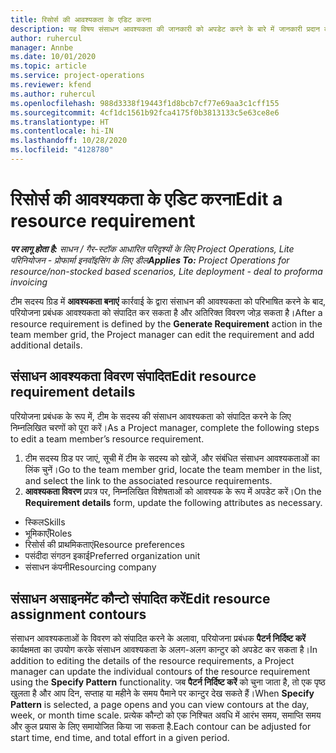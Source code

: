 ```yaml
---
title: रिसोर्स की आवश्यकता के एडिट करना
description: यह विषय संसाधन आवश्यकता की जानकारी को अपडेट करने के बारे में जानकारी प्रदान करता है।
author: ruhercul
manager: Annbe
ms.date: 10/01/2020
ms.topic: article
ms.service: project-operations
ms.reviewer: kfend
ms.author: ruhercul
ms.openlocfilehash: 988d3338f19443f1d8bcb7cf77e69aa3c1cff155
ms.sourcegitcommit: 4cf1dc1561b92fca4175f0b3813133c5e63ce8e6
ms.translationtype: HT
ms.contentlocale: hi-IN
ms.lasthandoff: 10/28/2020
ms.locfileid: "4128780"
---
```

# <a name="edit-a-resource-requirement"></a><span data-ttu-id="c0a1e-103">रिसोर्स की आवश्यकता के एडिट करना</span><span class="sxs-lookup"><span data-stu-id="c0a1e-103">Edit a resource requirement</span></span>

<span data-ttu-id="c0a1e-104">_**पर लागू होता है:** साधन / गैर-स्टॉक आधारित परिदृश्यों के लिए Project Operations, Lite परिनियोजन - प्रोफार्मा इनवॉइसिंग के लिए डील_</span><span class="sxs-lookup"><span data-stu-id="c0a1e-104">_**Applies To:** Project Operations for resource/non-stocked based scenarios, Lite deployment - deal to proforma invoicing_</span></span>

<span data-ttu-id="c0a1e-105">टीम सदस्य ग्रिड में **आवश्यकता बनाएं** कार्रवाई के द्वारा संसाधन की आवश्यकता को परिभाषित करने के बाद, परियोजना प्रबंधक आवश्यकता को संपादित कर सकता है और अतिरिक्त विवरण जोड़ सकता है।</span><span class="sxs-lookup"><span data-stu-id="c0a1e-105">After a resource requirement is defined by the **Generate Requirement** action in the team member grid, the Project manager can edit the requirement and add additional details.</span></span>

## <a name="edit-resource-requirement-details"></a><span data-ttu-id="c0a1e-106">संसाधन आवश्यकता विवरण संपादित</span><span class="sxs-lookup"><span data-stu-id="c0a1e-106">Edit resource requirement details</span></span>

<span data-ttu-id="c0a1e-107">परियोजना प्रबंधक के रूप में, टीम के सदस्य की संसाधन आवश्यकता को संपादित करने के लिए निम्नलिखित चरणों को पूरा करें।</span><span class="sxs-lookup"><span data-stu-id="c0a1e-107">As a Project manager, complete the following steps to edit a team member’s resource requirement.</span></span>

1. <span data-ttu-id="c0a1e-108">टीम सदस्य ग्रिड पर जाएं, सूची में टीम के सदस्य को खोजें, और संबंधित संसाधन आवश्यकताओं का लिंक चुनें।</span><span class="sxs-lookup"><span data-stu-id="c0a1e-108">Go to the team member grid, locate the team member in the list, and select the link to the associated resource requirements.</span></span>
2. <span data-ttu-id="c0a1e-109">**आवश्यकता विवरण** प्रपत्र पर, निम्नलिखित विशेषताओं को आवश्यक के रूप में अपडेट करें।</span><span class="sxs-lookup"><span data-stu-id="c0a1e-109">On the **Requirement details** form, update the following attributes as necessary.</span></span>

- <span data-ttu-id="c0a1e-110">स्किल</span><span class="sxs-lookup"><span data-stu-id="c0a1e-110">Skills</span></span>
- <span data-ttu-id="c0a1e-111">भूमिकाएँ</span><span class="sxs-lookup"><span data-stu-id="c0a1e-111">Roles</span></span>
- <span data-ttu-id="c0a1e-112">रिसोर्स की प्राथमिकताएं</span><span class="sxs-lookup"><span data-stu-id="c0a1e-112">Resource preferences</span></span>
- <span data-ttu-id="c0a1e-113">पसंदीदा संगठन इकाई</span><span class="sxs-lookup"><span data-stu-id="c0a1e-113">Preferred organization unit</span></span>
- <span data-ttu-id="c0a1e-114">संसाधन कंपनी</span><span class="sxs-lookup"><span data-stu-id="c0a1e-114">Resourcing company</span></span>

## <a name="edit-resource-assignment-contours"></a><span data-ttu-id="c0a1e-115">संसाधन असाइनमेंट कौन्टो संपादित करें</span><span class="sxs-lookup"><span data-stu-id="c0a1e-115">Edit resource assignment contours</span></span>

<span data-ttu-id="c0a1e-116">संसाधन आवश्यकताओं के विवरण को संपादित करने के अलावा, परियोजना प्रबंधक **पैटर्न निर्दिष्ट करें** कार्यक्षमता का उपयोग करके संसाधन आवश्यकता के अलग-अलग कान्टुर को अपडेट कर सकता है।</span><span class="sxs-lookup"><span data-stu-id="c0a1e-116">In addition to editing the details of the resource requirements, a Project manager can update the individual contours of the resource requirement using the **Specify Pattern** functionality.</span></span> <span data-ttu-id="c0a1e-117">जब **पैटर्न निर्दिष्ट करें** को चुना जाता है, तो एक पृष्ठ खुलता है और आप दिन, सप्ताह या महीने के समय पैमाने पर कान्टुर देख सकते हैं।</span><span class="sxs-lookup"><span data-stu-id="c0a1e-117">When **Specify Pattern** is selected, a page opens and you can view contours at the day, week, or month time scale.</span></span> <span data-ttu-id="c0a1e-118">प्रत्येक कौन्टो को एक निश्चित अवधि में आरंभ समय, समाप्ति समय और कुल प्रयास के लिए समायोजित किया जा सकता है.</span><span class="sxs-lookup"><span data-stu-id="c0a1e-118">Each contour can be adjusted for start time, end time, and total effort in a given period.</span></span>